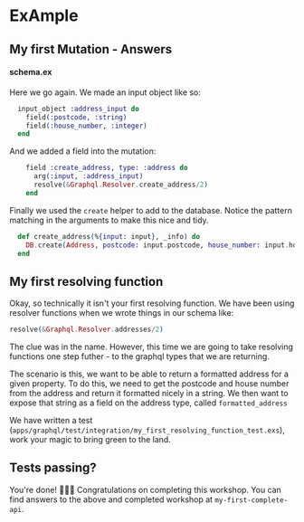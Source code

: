 # ExAmple

## My first Mutation - Answers

#### schema.ex

Here we go again. We made an input object like so:

```elixir
  input_object :address_input do
    field(:postcode, :string)
    field(:house_number, :integer)
  end
```

And we added a field into the mutation:

```elixir
    field :create_address, type: :address do
      arg(:input, :address_input)
      resolve(&Graphql.Resolver.create_address/2)
    end
```

Finally we used the `create` helper to add to the database. Notice the pattern matching in the arguments to make this nice and tidy.

```elixir
  def create_address(%{input: input}, _info) do
    DB.create(Address, postcode: input.postcode, house_number: input.house_number)
  end
```

## My first resolving function

Okay, so technically it isn't your first resolving function. We have been using resolver functions when we wrote things in our schema like:

```elixir
resolve(&Graphql.Resolver.addresses/2)
```

The clue was in the name. However, this time we are going to take resolving functions one step futher - to the graphql types that we are returning.

The scenario is this, we want to be able to return a formatted address for a given property. To do this, we need to get the postcode and house number from the address and return it formatted nicely in a string. We then want to expose that string as a field on the address type, called `formatted_address`

We have written a test (`apps/graphql/test/integration/my_first_resolving_function_test.exs`), work your magic to bring green to the land.

## Tests passing?

You're done! 🙌🏼🥳 Congratulations on completing this workshop. You can find answers to the above and completed workshop at `my-first-complete-api`.
